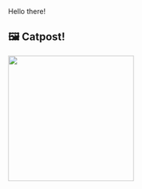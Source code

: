 Hello there!



## 🖼️ Catpost!

<sub>
    <img src="https://cdn2.thecatapi.com/images/Bzyaa_Ofl.jpg" height="256">
</sub>

